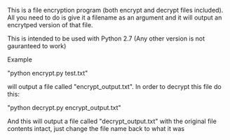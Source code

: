 This is a file encryption program (both encrypt and decrypt files included). All you need to do is give it a filename as an argument and it will output an encrytped version of that file. 

This is intended to be used with Python 2.7 (Any other version is not gauranteed to work)

Example

"python encrypt.py test.txt"

will output a file called "encrypt_output.txt". In order to decrypt this file do this:

"python decrypt.py encrypt_output.txt"

And this will output a file called "decrypt_output.txt" with the original file contents intact, just change the file name back to what it was